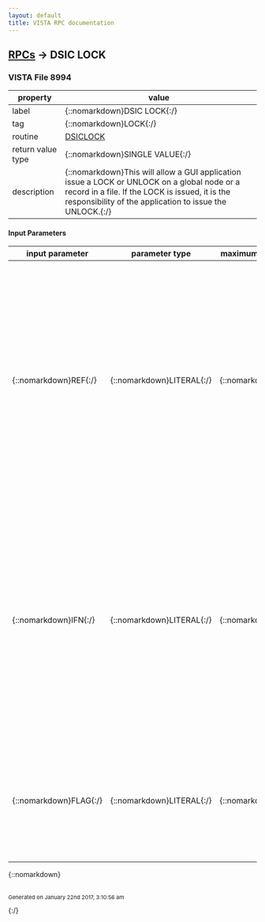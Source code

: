 ```yaml
---
layout: default
title: VISTA RPC documentation
---
```




## [RPCs](TableOfContent.md) &#8594; DSIC LOCK 



### VISTA File 8994 


 property | value 
--- | --- 
 label | {::nomarkdown}DSIC LOCK{:/}
 tag | {::nomarkdown}LOCK{:/}
 routine | [DSICLOCK](http://code.osehra.org/dox/Routine_DSICLOCK_source.html)
 return value type | {::nomarkdown}SINGLE VALUE{:/}
 description | {::nomarkdown}This will allow a GUI application issue a LOCK or UNLOCK on a global node or a record in a file.  If the LOCK is issued, it is the responsibility of the application to issue the UNLOCK.{:/}

#### Input Parameters

| input parameter | parameter type | maximum data length | required | description | 
| --- | --- | --- | --- | --- | 
| {::nomarkdown}REF{:/} | {::nomarkdown}LITERAL{:/} | {::nomarkdown}128{:/} | {::nomarkdown}true{:/} | {::nomarkdown}This can be a closed form of a global or it can be a file number.  If it is a file number, then IFN is also required.  The file number can be the file number of the entire file or the subfile number of corresponding to the ^DD() value.  If it is a subfile, then the IFN parameter must be set accordingly. Examples of globals:  ^DSI(19621,0) - since there is no record number the global name has to                  be passed  ^DSI(19621,\B\){:/} | 
| {::nomarkdown}IFN{:/} | {::nomarkdown}LITERAL{:/} | {::nomarkdown}15{:/} | {::nomarkdown}true{:/} | {::nomarkdown}This is the internal entry number (record number) of the record that you wish to lock or unlock in the file specified in the REF parameter.  IFN is required if the REF parameter is a file or subfile number. IFN is the IEN if you are locking the entire record.  If you are locking a subrecord in a multiple, the IFN must be a proper IENS at the appropriate level as documented in the Fileman DBS manuals.{:/} | 
| {::nomarkdown}FLAG{:/} | {::nomarkdown}LITERAL{:/} | {::nomarkdown}2{:/} | {::nomarkdown}true{:/} | {::nomarkdown}This flag indicates whether or not the global reference should be locked or unlocked.  The default value is 1 which means to lock the global.  If it has a value of -1 then unlock the global reference.{:/} | 

{::nomarkdown} <br/><br/><p style="font-size: 11px">Generated on January 22nd 2017, 3:10:56 am</p>{:/}